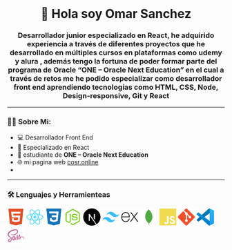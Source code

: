 <div id="about" align="center">
  <img align="center" width="200" src="https://media.giphy.com/media/ukMiDlCmdv2og/giphy.gif" alt="" />
  <h1 align="center">👋 Hola soy Omar Sanchez</h1>
  <h3 align="center">
    Desarrollador junior especializado en React, he adquirido experiencia a
    través de diferentes proyectos que he desarrollado en múltiples cursos en
    plataformas como udemy y alura , además tengo la fortuna de poder formar
    parte del programa de Oracle “ONE – Oracle Next Education” en el cual a
    través de retos me he podido especializar como desarrollador front end
    aprendiendo tecnologías como HTML, CSS, Node, Design-responsive, Git y React
  </h3>
</div>

---

### 🙋‍♂️ Sobre Mi:
- 💻 Desarrollador Front End
- 📝 Especializado en React
- 📕 estudiante de **ONE – Oracle Next Education**
- 🌐 mi pagina web [cosr.online](https://cosr.online/)
- 
---

<div align="left">
    <h3>🛠️ Lenguajes y Herramienteas</h3>
    <div>
        <img src="https://github.com/devicons/devicon/blob/master/icons/html5/html5-plain.svg" alt="logo" width="40" height="40">
        <img src="https://github.com/devicons/devicon/blob/master/icons/react/react-original.svg" alt="logo" width="40" height="40">
        <img src="https://github.com/devicons/devicon/blob/master/icons/css3/css3-plain.svg" alt="logo" width="40" height="40">
        <img src="https://github.com/devicons/devicon/blob/master/icons/nodejs/nodejs-plain.svg" alt="logo" width="40" height="40">
        <img src="https://github.com/devicons/devicon/blob/master/icons/nextjs/nextjs-original.svg" alt="logo" width="40" height="40">
        <img src="https://github.com/devicons/devicon/blob/master/icons/tailwindcss/tailwindcss-plain.svg" alt="logo" width="40" height="40">
        <img src="https://github.com/devicons/devicon/blob/master/icons/express/express-original.svg" alt="logo" width="40" height="40">
        <img src="https://github.com/devicons/devicon/blob/master/icons/mongodb/mongodb-plain.svg" alt="logo" width="40" height="40">
        <img src="https://github.com/devicons/devicon/blob/master/icons/javascript/javascript-plain.svg" alt="logo" width="40" height="40">
        <img src="https://github.com/devicons/devicon/blob/master/icons/git/git-plain.svg" alt="logo" width="40" height="40">
        <img src="https://github.com/devicons/devicon/blob/master/icons/vscode/vscode-original.svg" alt="logo" width="40" height="40">
        <img src="https://github.com/devicons/devicon/blob/master/icons/sass/sass-original.svg" alt="logo" width="40" height="40">
    </div>
</div>
